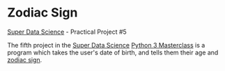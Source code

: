 # Zodiac Sign
[Super Data Science](https://www.superdatascience.com) - Practical Project #5

The fifth project in the [Super Data Science](https://www.superdatascience.com) [Python 3 Masterclass](https://www.superdatascience.com/courses/python-3-programming-beginner-to-pro-masterclass) is a program which takes the user's date of birth, and tells them their age and [zodiac sign](https://en.wikipedia.org/wiki/Astrological_sign).